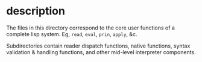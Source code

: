 # description
The files in this directory correspond to the core user 
functions of a complete lisp system. Eg, `read`, `eval`,
`prin`, `apply`, &c.

Subdirectories contain reader dispatch functions, native
functions, syntax validation & handling functions, and other 
mid-level interpreter components.
